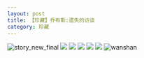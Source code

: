 ```yaml
---
layout: post
title: 【珍藏】乔布斯:遗失的访谈
category: 珍藏
---
```

![story_new_final](http://s1r3itzmh.hd-bkt.clouddn.com/img/story_new_final_0322.png)
![](http://s1r2k4uc5.hd-bkt.clouddn.com/img/lost-interview-220508-4.png)
![](http://s1r2k4uc5.hd-bkt.clouddn.com/img/lost-interview-220508-5.png)
![](http://s1r2k4uc5.hd-bkt.clouddn.com/img/lost-interview-220508-1.png)
![](http://s1r2k4uc5.hd-bkt.clouddn.com/img/lost-interview-220508-2.png)
![](http://s1r2k4uc5.hd-bkt.clouddn.com/img/lost-interview-220508-3.png)
![wanshan](http://s1r3itzmh.hd-bkt.clouddn.com/img/wanshan.png)
  




